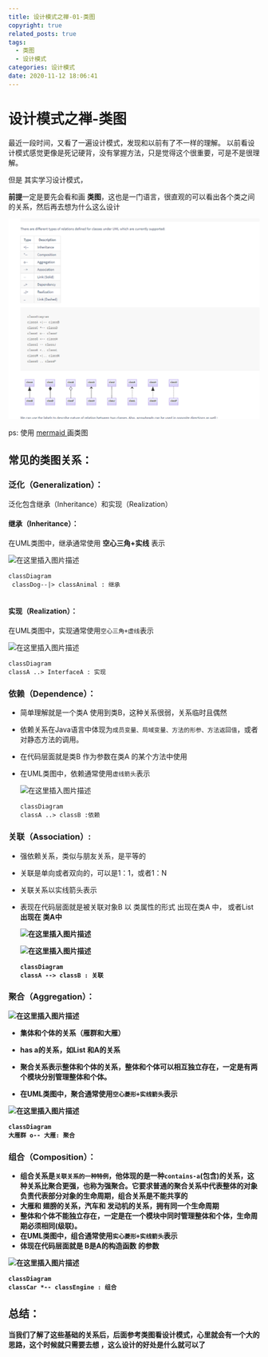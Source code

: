 ```yaml
---
title: 设计模式之禅-01-类图
copyright: true
related_posts: true
tags:
  - 类图
  - 设计模式
categories: 设计模式
date: 2020-11-12 18:06:41
---
```



# 设计模式之禅-类图

最近一段时间，又看了一遍设计模式，发现和以前有了不一样的理解。
以前看设计模式感觉更像是死记硬背，没有掌握方法，只是觉得这个很重要，可是不是很理解。

但是 其实学习设计模式，

**前提**一定是要先会看和画 **类图**，这也是一门语言，很直观的可以看出各个类之间的关系，然后再去想为什么这么设计

![mermaid_relation.png](/uploads/design_patterns/01classDiagram/mermaid_relation.png)

ps: 使用  [ mermaid ](https://mermaid-js.github.io/mermaid/#/classDiagram)  画类图

## 常见的类图关系：

### 泛化（Generalization）：

泛化包含继承（Inheritance）和实现（Realization）

#### 继承（Inheritance）：

在UML类图中，继承通常使用 **空心三角+实线** 表示

![在这里插入图片描述](https://img-blog.csdnimg.cn/20200224104704397.png)




```mermaid
classDiagram
 classDog--|> classAnimal : 继承
    

```



#### 实现（Realization）：

在UML类图中，实现通常使用`空心三角+虚线`表示

![在这里插入图片描述](https://img-blog.csdnimg.cn/20200224105008943.png)



```mermaid
classDiagram
classA ..> InterfaceA : 实现
```

### 依赖（Dependence）：

- 简单理解就是一个类A 使用到类B，这种关系很弱，关系临时且偶然

- 依赖关系在Java语言中体现为`成员变量、局域变量、方法的形参、方法返回值`，或者对静态方法的调用。

- 在代码层面就是类B 作为参数在类A 的某个方法中使用

- 在UML类图中，依赖通常使用`虚线箭头`表示

  ![在这里插入图片描述](https://img-blog.csdnimg.cn/2020022411080829.png?x-oss-process=image/watermark,type_ZmFuZ3poZW5naGVpdGk,shadow_10,text_aHR0cHM6Ly9ibG9nLmNzZG4ubmV0L20wXzM3OTg5OTgw,size_16,color_FFFFFF,t_70)
  
  ```mermaid
  classDiagram
  classA ..> classB :依赖
  ```
### 关联（Association）:

- 强依赖关系，类似与朋友关系，是平等的

- 关联是单向或者双向的，可以是1：1，或者1：N

- 关联关系以实线箭头表示

- 表现在代码层面就是被关联对象B 以 类属性的形式 出现在类A 中， 或者List<B>出现在 类A中  

  ![在这里插入图片描述](https://img-blog.csdnimg.cn/2020022411311616.png)

  ![在这里插入图片描述](https://img-blog.csdnimg.cn/20200224121447839.png?x-oss-process=image/watermark,type_ZmFuZ3poZW5naGVpdGk,shadow_10,text_aHR0cHM6Ly9ibG9nLmNzZG4ubmV0L20wXzM3OTg5OTgw,size_16,color_FFFFFF,t_70)

  

  ```mermaid
  classDiagram
  classA --> classB : 关联
  ```

  

### 聚合（Aggregation）：

![在这里插入图片描述](https://img-blog.csdnimg.cn/2020022412311785.png)

- 集体和个体的关系（雁群和大雁）
- has a的关系，如List<A> 和A的关系

- 聚合关系表示整体和个体的关系，整体和个体可以相互独立存在，一定是有两个模块分别管理整体和个体。
- 在UML类图中，聚合通常使用`空心菱形+实线箭头`表示

![在这里插入图片描述](https://img-blog.csdnimg.cn/20200224123306820.png)

```mermaid
classDiagram
大雁群 o-- 大雁: 聚合
```

### 组合（Composition）：

- 组合关系是`关联关系的一种特例`，他体现的是一种`contains-a`(包含)的关系，这种关系比聚合更强，也称为强聚合。它要求普通的聚合关系中代表整体的对象负责代表部分对象的生命周期，组合关系是不能共享的 
- 大雁和 翅膀的关系，汽车和 发动机的关系，拥有同一个生命周期
- 整体和个体不能独立存在，一定是在一个模块中同时管理整体和个体，生命周期必须相同(级联)。
- 在UML类图中，组合通常使用`实心菱形+实线箭头`表示
- 体现在代码层面就是 B是A的构造函数 的参数

![在这里插入图片描述](https://img-blog.csdnimg.cn/20200224123131234.png)

```mermaid
classDiagram
classCar *-- classEngine : 组合
```





## 总结：

当我们了解了这些基础的关系后，后面参考类图看设计模式，心里就会有一个大的思路，这个时候就只需要去想 ，这么设计的好处是什么就可以了